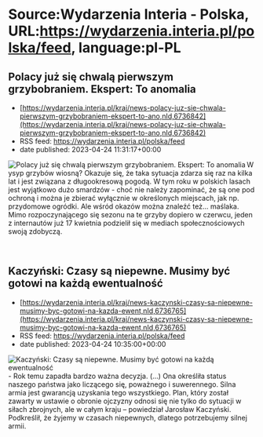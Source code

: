 # Source:Wydarzenia Interia - Polska, URL:https://wydarzenia.interia.pl/polska/feed, language:pl-PL

## Polacy już się chwalą pierwszym grzybobraniem. Ekspert: To anomalia
 - [https://wydarzenia.interia.pl/kraj/news-polacy-juz-sie-chwala-pierwszym-grzybobraniem-ekspert-to-ano,nId,6736842](https://wydarzenia.interia.pl/kraj/news-polacy-juz-sie-chwala-pierwszym-grzybobraniem-ekspert-to-ano,nId,6736842)
 - RSS feed: https://wydarzenia.interia.pl/polska/feed
 - date published: 2023-04-24 11:31:17+00:00

<p><a href="https://wydarzenia.interia.pl/kraj/news-polacy-juz-sie-chwala-pierwszym-grzybobraniem-ekspert-to-ano,nId,6736842"><img align="left" alt="Polacy już się chwalą pierwszym grzybobraniem. Ekspert: To anomalia" src="https://i.iplsc.com/polacy-juz-sie-chwala-pierwszym-grzybobraniem-ekspert-to-ano/000H2HJQYM78GP7U-C321.jpg" /></a>Wysyp grzybów wiosną? Okazuje się, że taka sytuacja zdarza się raz na kilka lat i jest związana z długookresową pogodą. W tym roku w polskich lasach jest wyjątkowo dużo smardzów - choć nie należy zapominać, że są one pod ochroną i można je zbierać wyłącznie w określonych miejscach, jak np. przydomowe ogródki. Ale wśród okazów można znaleźć też... maślaka. Mimo rozpoczynającego się sezonu na te grzyby dopiero w czerwcu, jeden z internautów już 17 kwietnia podzielił się w mediach społecznościowych swoją zdobyczą.</p><br clear="all" />

## Kaczyński: Czasy są niepewne. Musimy być gotowi na każdą ewentualność
 - [https://wydarzenia.interia.pl/kraj/news-kaczynski-czasy-sa-niepewne-musimy-byc-gotowi-na-kazda-ewent,nId,6736765](https://wydarzenia.interia.pl/kraj/news-kaczynski-czasy-sa-niepewne-musimy-byc-gotowi-na-kazda-ewent,nId,6736765)
 - RSS feed: https://wydarzenia.interia.pl/polska/feed
 - date published: 2023-04-24 10:35:00+00:00

<p><a href="https://wydarzenia.interia.pl/kraj/news-kaczynski-czasy-sa-niepewne-musimy-byc-gotowi-na-kazda-ewent,nId,6736765"><img align="left" alt="Kaczyński: Czasy są niepewne. Musimy być gotowi na każdą ewentualność" src="https://i.iplsc.com/kaczynski-czasy-sa-niepewne-musimy-byc-gotowi-na-kazda-ewent/000H2HKD5I7FJEH6-C321.jpg" /></a>- Rok temu zapadła bardzo ważna decyzja. (…) Ona określiła status naszego państwa jako liczącego się, poważnego i suwerennego. Silna armia jest gwarancją uzyskania tego wszystkiego. Plan, który został zawarty w ustawie o obronie ojczyzny odnosi się nie tylko do sytuacji w siłach zbrojnych, ale w całym kraju – powiedział Jarosław Kaczyński. Podkreślił, że żyjemy w czasach niepewnych, dlatego potrzebujemy silnej armii. </p><br clear="all" />

